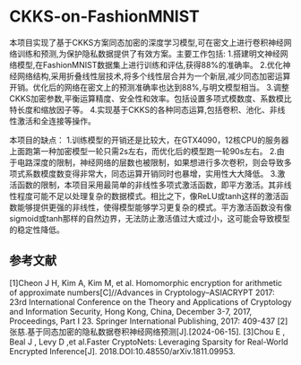 # CKKS-on-FashionMNIST
本项目实现了基于CKKS方案同态加密的深度学习模型,可在密文上进行卷积神经网络训练和预测,为保护隐私数据提供了有效方案。主要工作包括:
1.搭建明文神经网络模型,在FashionMNIST数据集上进行训练和评估,获得88%的准确率。
2.优化神经网络结构,采用折叠线性层技术,将多个线性层合并为一个新层,减少同态加密运算开销。优化后的网络在密文上的预测准确率也达到88%,与明文模型相当。
3.调整CKKS加密参数,平衡运算精度、安全性和效率。包括设置多项式模数度、系数模比特长度和缩放因子等。
4.实现基于CKKS的各种同态运算,包括卷积、池化、非线性激活和全连接等操作。

本项目的缺点：
1.训练模型的开销还是比较大，在GTX4090，12核CPU的服务器上面跑第一种加密模型一轮只需2s左右，而优化后的模型跑一轮90s左右。
2.由于电路深度的限制，神经网络的层数也被限制，如果想进行多次卷积，则会导致多项式系数模度数变得非常大，同态运算开销同时也暴增，实用性大大降低。
3.激活函数的限制，本项目采用最简单的非线性多项式激活函数，即平方激活。其非线性程度可能不足以处理复杂的数据模式。相比之下，像ReLU或tanh这样的激活函数能够提供更强的非线性，使得模型能够学习更复杂的模式。平方激活函数没有像sigmoid或tanh那样的自然边界，无法防止激活值过大或过小，这可能会导致模型的稳定性降低。
## 参考文献
[1]Cheon J H, Kim A, Kim M, et al. Homomorphic encryption for arithmetic of approximate numbers[C]//Advances in Cryptology–ASIACRYPT 2017: 23rd International Conference on the Theory and Applications of Cryptology and Information Security, Hong Kong, China, December 3-7, 2017, Proceedings, Part I 23. Springer International Publishing, 2017: 409-437
[2]张慈.基于同态加密的隐私数据卷积神经网络预测[J].[2024-06-15].
[3]Chou E , Beal J , Levy D ,et al.Faster CryptoNets: Leveraging Sparsity for Real-World Encrypted Inference[J].  2018.DOI:10.48550/arXiv.1811.09953.
